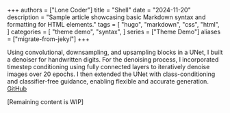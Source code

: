 +++
authors = ["Lone Coder"]
title = "Shell"
date = "2024-11-20"
description = "Sample article showcasing basic Markdown syntax and formatting for HTML elements."
tags = [
    "hugo",
    "markdown",
    "css",
    "html",
]
categories = [
    "theme demo",
    "syntax",
]
series = ["Theme Demo"]
aliases = ["migrate-from-jekyl"]
+++

Using convolutional, downsampling, and upsampling blocks in a UNet, I built a denoiser for handwritten digits. For the denoising process, I incorporated timestep conditioning using fully connected layers to iteratively denoise images over 20 epochs. I then extended the UNet with class-conditioning and classifier-free guidance, enabling flexible and accurate generation. [GitHub][ghlink]

[ghlink]: https://github.com/siddshashi/DiffusionDenoising

[Remaining content is WIP]
